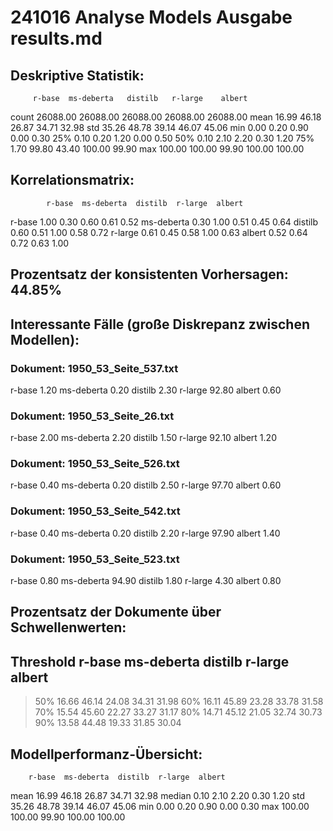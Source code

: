 # 241016 Analyse Models Ausgabe results.md



## Deskriptive Statistik:
         r-base  ms-deberta   distilb   r-large    albert
count  26088.00    26088.00  26088.00  26088.00  26088.00
mean      16.99       46.18     26.87     34.71     32.98
std       35.26       48.78     39.14     46.07     45.06
min        0.00        0.20      0.90      0.00      0.30
25%        0.10        0.20      1.20      0.00      0.50
50%        0.10        2.10      2.20      0.30      1.20
75%        1.70       99.80     43.40    100.00     99.90
max      100.00      100.00     99.90    100.00    100.00


## Korrelationsmatrix:
            r-base  ms-deberta  distilb  r-large  albert
r-base        1.00        0.30     0.60     0.61    0.52
ms-deberta    0.30        1.00     0.51     0.45    0.64
distilb       0.60        0.51     1.00     0.58    0.72
r-large       0.61        0.45     0.58     1.00    0.63
albert        0.52        0.64     0.72     0.63    1.00


## Prozentsatz der konsistenten Vorhersagen: 44.85%


## Interessante Fälle (große Diskrepanz zwischen Modellen):
### Dokument: 1950_53_Seite_537.txt
  r-base          1.20
  ms-deberta      0.20
  distilb         2.30
  r-large        92.80
  albert          0.60

### Dokument: 1950_53_Seite_26.txt
  r-base          2.00
  ms-deberta      2.20
  distilb         1.50
  r-large        92.10
  albert          1.20

### Dokument: 1950_53_Seite_526.txt
  r-base          0.40
  ms-deberta      0.20
  distilb         2.50
  r-large        97.70
  albert          0.60

### Dokument: 1950_53_Seite_542.txt
  r-base          0.40
  ms-deberta      0.20
  distilb         2.20
  r-large        97.90
  albert          1.40

### Dokument: 1950_53_Seite_523.txt
  r-base          0.80
  ms-deberta     94.90
  distilb         1.80
  r-large         4.30
  albert          0.80

## Prozentsatz der Dokumente über Schwellenwerten:
Threshold         r-base  ms-deberta     distilb     r-large      albert
------------------------------------------------------------------------
>50%               16.66       46.14       24.08       34.31       31.98
>60%               16.11       45.89       23.28       33.78       31.58
>70%               15.54       45.60       22.27       33.27       31.17
>80%               14.71       45.12       21.05       32.74       30.73
>90%               13.58       44.48       19.33       31.85       30.04

## Modellperformanz-Übersicht:
        r-base  ms-deberta  distilb  r-large  albert
mean     16.99       46.18    26.87    34.71   32.98
median    0.10        2.10     2.20     0.30    1.20
std      35.26       48.78    39.14    46.07   45.06
min       0.00        0.20     0.90     0.00    0.30
max     100.00      100.00    99.90   100.00  100.00

